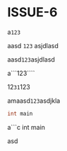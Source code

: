 # ISSUE-6

a```123```

aasd ```123``` asjdlasd

aasd```123```asjdlasd

a```123````

12`31`123

amaasd``123``asdjkla

```c
int main
```

a```c
int main

asd
```